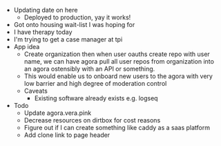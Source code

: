 *   Updating date on here
    *   Deployed to production, yay it works!
*   Got onto housing wait-list I was hoping for
*   I have therapy today
*   I'm trying to get a case manager at tpi
*   App idea
    *   Create organization then when user oauths create repo with user name, we can have agora pull all user repos from organization into an agora ostensibly with an API or something. 
    *   This would enable us to onboard new users to the agora with very low barrier and high degree of moderation control
    *   Caveats
        *   Existing software already exists e.g. logseq
*   Todo
    *   Update agora.vera.pink
    *   Decrease resources on dirtbox for cost reasons
    *   Figure out if I can create something like caddy as a saas platform
    *   Add clone link to page header